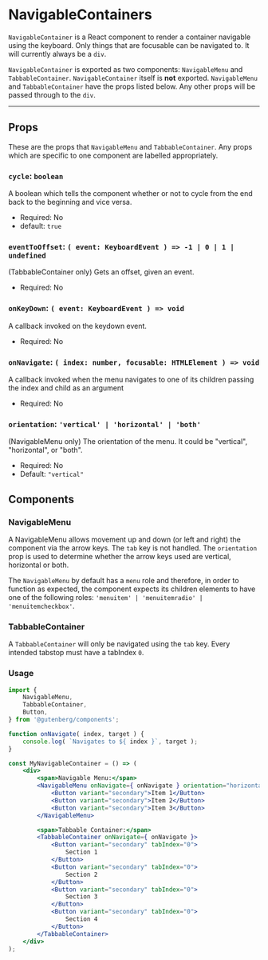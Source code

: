 # NavigableContainers

`NavigableContainer` is a React component to render a container navigable using the keyboard. Only things that are focusable can be navigated to. It will currently always be a `div`.

`NavigableContainer` is exported as two components: `NavigableMenu` and `TabbableContainer`. `NavigableContainer` itself is **not** exported. `NavigableMenu` and `TabbableContainer` have the props listed below. Any other props will be passed through to the `div`.

---

## Props

These are the props that `NavigableMenu` and `TabbableContainer`. Any props which are specific to one component are labelled appropriately.

### `cycle`: `boolean`

A boolean which tells the component whether or not to cycle from the end back to the beginning and vice versa.

-   Required: No
-   default: `true`

### `eventToOffset`: `( event: KeyboardEvent ) => -1 | 0 | 1 | undefined`

(TabbableContainer only)
Gets an offset, given an event.

-   Required: No

### `onKeyDown`: `( event: KeyboardEvent ) => void`

A callback invoked on the keydown event.

-   Required: No

### `onNavigate`: `( index: number, focusable: HTMLElement ) => void`

A callback invoked when the menu navigates to one of its children passing the index and child as an argument

-   Required: No

### `orientation`: `'vertical' | 'horizontal' | 'both'`

(NavigableMenu only)
The orientation of the menu. It could be "vertical", "horizontal", or "both".

-   Required: No
-   Default: `"vertical"`

## Components

### NavigableMenu

A NavigableMenu allows movement up and down (or left and right) the component via the arrow keys. The `tab` key is not handled. The `orientation` prop is used to determine whether the arrow keys used are vertical, horizontal or both.

The `NavigableMenu` by default has a `menu` role and therefore, in order to function as expected, the component expects its children elements to have one of the following roles: `'menuitem' | 'menuitemradio' | 'menuitemcheckbox'`.

### TabbableContainer

A `TabbableContainer` will only be navigated using the `tab` key. Every intended tabstop must have a tabIndex `0`.

### Usage

```jsx
import {
	NavigableMenu,
	TabbableContainer,
	Button,
} from '@gutenberg/components';

function onNavigate( index, target ) {
	console.log( `Navigates to ${ index }`, target );
}

const MyNavigableContainer = () => (
	<div>
		<span>Navigable Menu:</span>
		<NavigableMenu onNavigate={ onNavigate } orientation="horizontal">
			<Button variant="secondary">Item 1</Button>
			<Button variant="secondary">Item 2</Button>
			<Button variant="secondary">Item 3</Button>
		</NavigableMenu>

		<span>Tabbable Container:</span>
		<TabbableContainer onNavigate={ onNavigate }>
			<Button variant="secondary" tabIndex="0">
				Section 1
			</Button>
			<Button variant="secondary" tabIndex="0">
				Section 2
			</Button>
			<Button variant="secondary" tabIndex="0">
				Section 3
			</Button>
			<Button variant="secondary" tabIndex="0">
				Section 4
			</Button>
		</TabbableContainer>
	</div>
);
```
